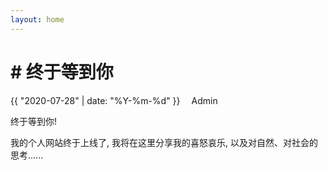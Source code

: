 ```yaml
---
layout: home
---
```



<h1># 终于等到你</h1>
<div>
    <span class="fa fa-calendar"> {{ "2020-07-28" | date: "%Y-%m-%d" }} </span>
    <span class="fa fa-user" style="margin-left: 1em;"> Admin </span>
</div>

终于等到你!

我的个人网站终于上线了, 我将在这里分享我的喜怒哀乐, 以及对自然、对社会的思考......
